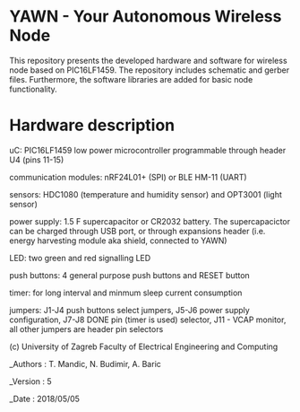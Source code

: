 # YAWN - Your Autonomous Wireless Node
This repository presents the developed hardware and software for wireless node based on PIC16LF1459. The repository includes schematic and gerber files. Furthermore, the software libraries are added for basic node functionality.

# Hardware description
uC: PIC16LF1459 low power microcontroller programmable through header U4 (pins 11-15)

communication modules: nRF24L01+ (SPI) or BLE HM-11 (UART)

sensors: HDC1080 (temperature and humidity sensor) and OPT3001 (light sensor)

power supply: 1.5 F supercapacitor or CR2032 battery. The supercapacictor can be charged through USB port, or through expansions header (i.e. energy harvesting module aka shield, connected to YAWN)

LED: two green and red signalling LED 

push buttons: 4 general purpose push buttons and RESET button

timer: for long interval and minmum sleep current consumption

jumpers: J1-J4 push buttons select jumpers, J5-J6 power supply configuration, J7-J8 DONE pin (timer is used) selector, J11 - VCAP monitor, all other jumpers are header pin selectors

(c) University of Zagreb Faculty of Electrical Engineering and Computing

_Authors : T. Mandic, N. Budimir, A. Baric

_Version : 5

_Date : 2018/05/05
